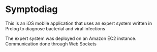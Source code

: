 # Symptodiag
This is an iOS mobile application that uses an expert system written in Prolog to diagnose bacterial and viral infections

The expert system was deployed on an Amazon EC2 instance. Communication done through Web Sockets
